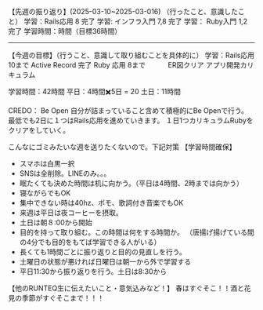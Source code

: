 【先週の振り返り】(2025-03-10~2025-03-016)
（行ったこと、意識したこと）
学習：Rails応用 8 完了
学習: インフラ入門 7,8 完了
学習： Ruby入門 1,2 完了
学習時間：時間（目標36時間）

***
【今週の目標】（行うこと、意識して取り組むことを具体的に）
学習：Rails応用 10まで
     Active Record 完了
		 Ruby 応用 8まで
　　　ER図クリア
     アプリ開発カリキュラム
     
学習時間：42時間
 平日：4時間✖️5日 = 20
 土日：11時間


CREDO： Be Open
自分が詰まっていること含めて積極的にBe Openで行う。
最低でも2日に１つはRails応用を進めていきます。
１日1つカリキュラムRubyをクリアをしていく。


こんなにゴミみたいな週を送りたくないので。下記対策
【学習時間確保】
- スマホは白黒一択
- SNSは全削除。LINEのみ。。。
- 眠たくても決めた時間は机に向かう。（平日は4時間、2時までは向かう）
- 寝ながらでもOK
- 集中できない時は40hz、ポモ、歌詞付き音楽でもOK
- 来週は平日は夜コーヒーを摂取。
- 土日は朝８:00から開始
- 目的を持って取り組む。この時間は何をする時間か。
（唐揚げ揚げている間の4分でも目的をもてば学習できる人がいる）
- 長くても1時間ごとに振り返りと目的の見直しを行う。
- 土曜日の状態が悪ければ日曜日は朝一から外で学習する
- 平日11:30から振り返りを行う。土日は8:30から

【他のRUNTEQ生に伝えたいこと・意気込みなど！】
春はすぐそこ！！酒と花見の季節がすぐそこまで！！！

